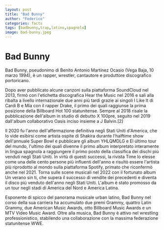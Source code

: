 ```yaml
---
layout: post
title: "Bad Bunny"
author: "Federico"
categories: facts
tags: [badbunny,trap,latino,spagnolo]
image: bad-bunny.jpeg
---
```


# Bad Bunny

Bad Bunny, pseudonimo di Benito Antonio Martínez Ocasio (Vega Baja, 10 marzo 1994), è un rapper, wrestler, cantautore e produttore discografico portoricano.

Dopo aver pubblicato alcune canzoni sulla piattaforma SoundCloud nel 2013, firmò con l'etichetta discografica Hear the Music nel 2016 e salì alla ribalta a livello internazionale due anni più tardi grazie ai singoli I Like It di Cardi B e Mía con il rapper Drake, il primo dei quali raggiunse la prima posizione della Billboard Hot 100 statunitense. Sempre al 2018 risale la pubblicazione dell'album in studio di debutto X 100pre, seguito nel 2019 dall'album collaborativo Oasis inciso insieme a J Balvin.[2]

Il 2020 fu l'anno dell'affermazione definitiva negli Stati Uniti d'America, che lo vide esibirsi come artista ospite di Shakira durante l'halftime show dell'annuale Super Bowl e pubblicare gli album YHLQMDLG e El último tour del mundo, l'ultimo dei quali divenne il primo album interpretato interamente in lingua spagnola a raggiungere il primo posto della classifica dei dischi più venduti negli Stati Uniti. In virtù di questi successi, la rivista Time lo elesse come una delle cento persone più influenti dell'anno e risultò essere l'artista più riprodotto al mondo sulla piattaforma Spotify, primato che riconfermò anche nel 2021. Torna sulle scene musicali nel 2022 con il fortunato album Un verano sin ti, che supera il successo di vendite dei precedenti e diventa il disco più venduto dell'anno negli Stati Uniti. L'album è stato promosso da un tour negli stadi di America del Nord e America Latina.

Esponente di spicco del panorama musicale urban latino, Bad Bunny nel corso della sua carriera ha accumulato due premi Grammy, quattro Latin Grammy, due American Music Awards, otto Billboard Music Awards e un MTV Video Music Award. Oltre alla musica, Bad Bunny è attivo nel wrestling professionistico, stabilendo una collaborazione con la massima federazione statunitense WWE. 
